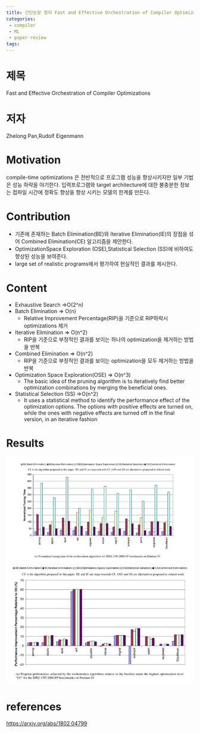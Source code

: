 ```yaml
---
title: 간단논문 정리 Fast and Effective Orchestration of Compiler Optimizations(Zhelong Pan,Rudolf Eigenmann;Purdue University ;CGO’06)
categories:
 - compiler
 - ML
 - paper-review
tags:
---
```

# 제목
Fast and Effective Orchestration of Compiler Optimizations

# 저자
Zhelong Pan,Rudolf Eigenmann

# Motivation
compile-time optimizations 은 전반적으로 프로그램 성능을 향상시키지만 일부 기법은 성능 하락을 야기한다. 
입력프로그램와 target architecture에 대한 불충분한 정보는 컴파일 시간에 정확도 향상을 향상 시키는 모델의 한계를 만든다. 
# Contribution
- 기존에 존재하는 Batch Elimination(BE)와 Iterative Elimination(IE)의 장점을 섞어 Combined Elimination(CE) 알고리즘을 제안한다. 
- OptimizationSpace Exploration (OSE),Statistical Selection (SS)에 비하여도 향상된 성능을 보여준다. 
- large set of realistic programs에서 평가하여 현실적인 결과를 제시한다. 
# Content
- Exhaustive Search =>O(2^n) 
- Batch Elimination => O(n) 
  - Relative Improvement Percentage(RIP)을 기준으로 RIP하락시 optimizations 제거 
- Iterative Elimination => O(n^2) 
  - RIP을 기준으로 부정적인 결과를 보이는 하나의 optimization을 제거하는 방법을 반복 
- Combined Elimination => O(n^2)  
  - RIP을 기준으로 부정적인 결과를 보이는 optimization을 모두 제거하는 방법을 반복 
- Optimization Space Exploration(OSE) => O(n^3) 
  - The basic idea of the pruning algorithm is to iteratively find better optimization combinations by merging the beneficial ones. 
- Statistical Selection (SS) =>O(n^2) 
  - It uses a statistical method to identify the performance effect of the optimization options. The options with positive effects are turned on, while the ones with negative effects are turned off in the final version, in an iterative fashion 
# Results

![](/assets/images/fe1.png)
![](/assets/images/fe2.png)
# references

https://arxiv.org/abs/1802.04799